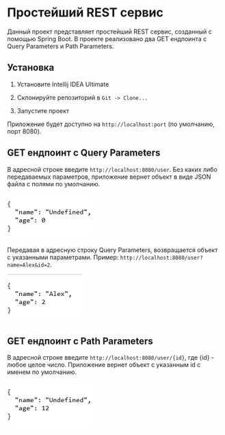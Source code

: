 # Простейший REST сервис

Данный проект представляет простейший REST сервис, созданный с помощью Spring Boot. В проекте реализовано два GET ендпоинта с Query Parameters и Path Parameters.

## Установка

1. Установите Intellij IDEA Ultimate

2. Склонируйте репозиторий в `Git -> Clone...`

3. Запустите проект

Приложение будет доступно на `http://localhost:port` (по умолчанию, порт 8080).

## GET ендпоинт с Query Parameters

В адресной строке введите `http://localhost:8080/user`. Без каких либо передаваемых параметров, приложение вернет объект в виде JSON файла с полями по умолчанию.

![GET запрос без Query Parameter](/images/image1.png)

Передавая в адресную строку Query Parameters, возвращается объект с указанными параметрами. Пример: `http://localhost:8080/user?name=Alex&id=2`.

![GET запрос с Query Parameter](/images/image2.png)

## GET ендпоинт с Path Parameters

В адресной строке введите `http://localhost:8080/user/{id}`, где {id} - любое целое число. Приложение вернет объект с указанным id с именем по умолчанию.

![GET запрос с Path Parameters](/images/image3.png)
